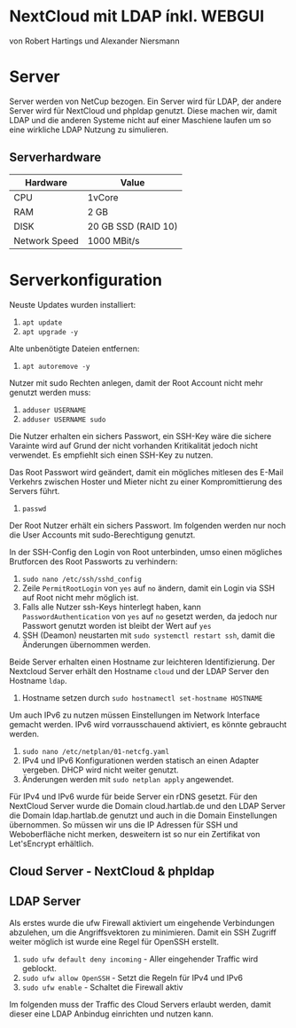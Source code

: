 # NextCloud mit LDAP ínkl. WEBGUI

von Robert Hartings und Alexander Niersmann


# Server

Server werden von NetCup bezogen. Ein Server wird für LDAP, der andere Server wird für NextCloud und phpldap genutzt. Diese machen wir, damit LDAP und die anderen Systeme nicht auf einer Maschiene laufen um so eine wirkliche LDAP Nutzung zu simulieren.

## Serverhardware

| Hardware | Value |
|---|---|
| CPU | 1vCore |
| RAM | 2 GB |
| DISK | 20 GB SSD (RAID 10) |
| Network Speed | 1000 MBit/s |

# Serverkonfiguration

Neuste Updates wurden installiert:

1. `apt update`
2. `apt upgrade -y`

Alte unbenötigte Dateien entfernen:
1. `apt autoremove -y`

Nutzer mit sudo Rechten anlegen, damit der Root Account nicht mehr genutzt werden muss:
1. `adduser USERNAME`
2. `adduser USERNAME sudo`

Die Nutzer erhalten ein sichers Passwort, ein SSH-Key wäre die sichere Varainte wird auf Grund der nicht vorhanden Kritikalität jedoch nicht verwendet. Es empfiehlt sich einen SSH-Key zu nutzen.

Das Root Passwort wird geändert, damit ein mögliches mitlesen des E-Mail Verkehrs zwischen Hoster und Mieter nicht zu einer Kompromittierung des Servers führt.
1. `passwd`

Der Root Nutzer erhält ein sichers Passwort. Im folgenden werden nur noch die User Accounts mit sudo-Berechtigung genutzt.

In der SSH-Config den Login von Root unterbinden, umso einen mögliches Brutforcen des Root Passworts zu verhindern:
1. `sudo nano /etc/ssh/sshd_config`
2. Zeile `PermitRootLogin` von `yes` auf `no` ändern, damit ein Login via SSH auf Root nicht mehr möglich ist.
3. Falls alle Nutzer ssh-Keys hinterlegt haben, kann `PasswordAuthentication` von `yes` auf `no` gesetzt werden, da jedoch nur Passwort genutzt worden ist bleibt der Wert auf `yes`
4. SSH (Deamon) neustarten mit `sudo systemctl restart ssh`, damit die Änderungen übernommen werden.

Beide Server erhalten einen Hostname zur leichteren Identifizierung. Der Nextcloud Server erhält den Hostname `cloud` und der LDAP Server den Hostname `ldap`.
1. Hostname setzen durch `sudo hostnamectl set-hostname HOSTNAME`

Um auch IPv6 zu nutzen müssen Einstellungen im Network Interface gemacht werden. IPv6 wird vorrausschauend aktiviert, es könnte gebraucht werden.
1. `sudo nano /etc/netplan/01-netcfg.yaml`
2. IPv4 und IPv6 Konfigurationen werden statisch an einen Adapter vergeben. DHCP wird nicht weiter genutzt.
3. Änderungen werden mit `sudo netplan apply` angewendet.

Für IPv4 und IPv6 wurde für beide Server ein rDNS gesetzt. Für den NextCloud Server wurde die Domain cloud.hartlab.de und den LDAP Server die Domain ldap.hartlab.de genutzt und auch in die Domain Einstellungen übernommen. So müssen wir uns die IP Adressen für SSH 
und Weboberfläche nicht merken, desweitern ist so nur ein Zertifikat von Let'sEncrypt erhältlich. 

## Cloud Server - NextCloud & phpldap

## LDAP Server

Als erstes wurde die ufw Firewall aktiviert um eingehende Verbindungen abzulehen, um die Angriffsvektoren zu minimieren. Damit ein SSH Zugriff weiter möglich ist wurde eine Regel für OpenSSH erstellt.
1. `sudo ufw default deny incoming` - Aller eingehender Traffic wird geblockt.
2. `sudo ufw allow OpenSSH` - Setzt die Regeln für IPv4 und IPv6
3. `sudo ufw enable` - Schaltet die Firewall aktiv

Im folgenden muss der Traffic des Cloud Servers erlaubt werden, damit dieser eine LDAP Anbindug einrichten und nutzen kann.
